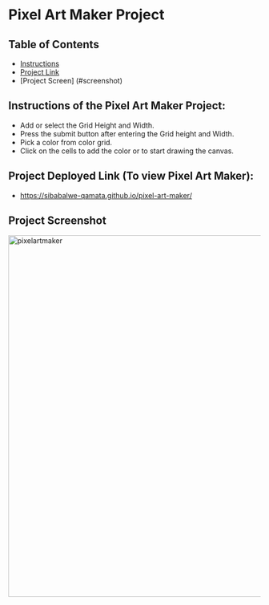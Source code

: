 # Pixel Art Maker Project

## Table of Contents

* [Instructions](#instructions)
* [Project Link](#projectLink)
* [Project Screen] (#screenshot)


## Instructions of the Pixel Art Maker Project: 
 - Add or select the Grid Height and Width.
 - Press the submit button after entering the Grid height and Width.
 - Pick a color from color grid. 
 - Click on the cells to add the color or to start drawing the canvas. 

## Project Deployed Link (To view Pixel Art Maker):
- https://sibabalwe-qamata.github.io/pixel-art-maker/

## Project Screenshot
<img width="721" alt="pixelartmaker" src="https://user-images.githubusercontent.com/20126197/42124120-78f9ac4a-7c5d-11e8-890c-4cbafdd7e7a2.png">


